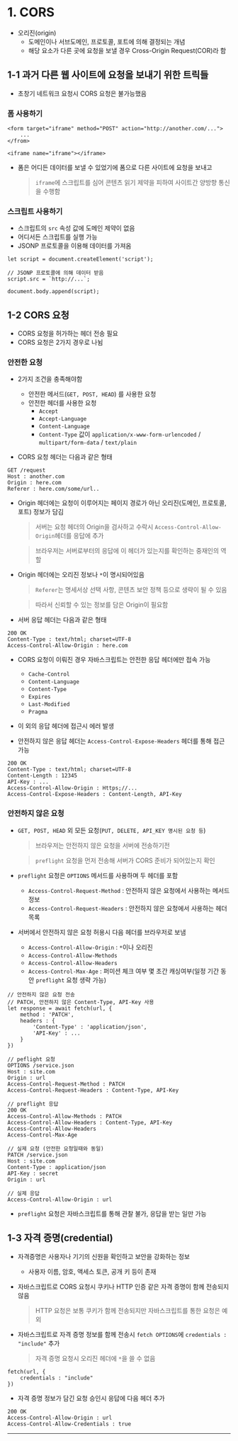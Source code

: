 # 1. CORS

- 오리진(origin)
  - 도메인이나 서브도메인, 프로토콜, 포트에 의해 결정되는 개념
  - 해당 요소가 다른 곳에 요청을 보낼 경우 Cross-Origin Request(COR)라 함

## 1-1 과거 다른 웹 사이트에 요청을 보내기 위한 트릭들

- 초창기 네트워크 요청시 CORS 요청은 불가능했음

### 폼 사용하기

```
<form target="iframe" method="POST" action="http://another.com/...">
	...
</from>

<iframe name="iframe"></iframe>
```

- 폼은 어디든 데이터를 보낼 수 있었기에 폼으로 다른 사이트에 요청을 보내고
  > `iframe`에 스크립트를 심어 콘텐츠 읽기 제약을 피하여 사이트간 양방향 통신을 수행함

### 스크립트 사용하기

- 스크립트의 `src` 속성 값에 도메인 제약이 없음
- 어디서든 스크립트를 실행 가능
- JSONP 프로토콜을 이용해 데이터를 가져옴

```
let script = document.createElement('script');

// JSONP 프로토콜에 의해 데이터 받음
script.src = `http://...`;

document.body.append(script);
```

## 1-2 CORS 요청

- CORS 요청을 허가하는 헤더 전송 필요
- CORS 요청은 2가지 경우로 나뉨

### 안전한 요청

- 2가지 조건을 충족해야함

  - 안전한 메서드(`GET, POST, HEAD`) 를 사용한 요청
  - 안전한 헤더를 사용한 요청
    - `Accept`
    - `Accept-Language`
    - `Content-Language`
    - `Content-Type` 값이 `application/x-www-form-urlencoded` / `multipart/form-data` / `text/plain`

- CORS 요청 헤더는 다음과 같은 형태

```
GET /request
Host : another.com
Origin : here.com
Referer : here.com/some/url..
```

- Origin 헤더에는 요청이 이루어지는 페이지 경로가 아닌 오리진(도메인, 프로토콜, 포트) 정보가 담김

  > 서버는 요청 헤더의 Origin을 검사하고 수락시 `Access-Control-Allow-Origin`헤더를 응답에 추가

  > 브라우저는 서버로부터의 응답에 이 헤더가 있는지를 확인하는 중재인의 역할

- Origin 헤더에는 오리진 정보나 `*`이 명시되어있음

  > `Referer`는 명세서상 선택 사항, 콘텐츠 보안 정책 등으로 생략이 될 수 있음

  > 따라서 신뢰할 수 있는 정보를 담은 Origin이 필요함

- 서버 응답 헤더는 다음과 같은 형태

```
200 OK
Content-Type : text/html; charset=UTF-8
Access-Control-Allow-Origin : here.com
```

- CORS 요청이 이뤄진 경우 자바스크립트는 안전한 응답 헤더에만 접속 가능

  - `Cache-Control`
  - `Content-Language`
  - `Content-Type`
  - `Expires`
  - `Last-Modified`
  - `Pragma`

- 이 외의 응답 헤더에 접근시 에러 발생

- 안전하지 않은 응답 헤더는 `Access-Control-Expose-Headers` 헤더를 통해 접근 가능

```
200 OK
Content-Type : text/html; charset=UTF-8
Content-Length : 12345
API-Key : ...
Access-Control-Allow-Origin : Https;//...
Access-Control-Expose-Headers : Content-Length, API-Key
```

### 안전하지 않은 요청

- `GET, POST, HEAD` 외 모든 요청(`PUT, DELETE, API_KEY 명시된 요청 등`)

  > 브라우저는 안전하지 않은 요청을 서버에 전송하기전

  > `preflight` 요청을 먼저 전송해 서버가 CORS 준비가 되어있는지 확인

- `preflight` 요청은 `OPTIONS` 메서드를 사용하며 두 헤더를 포함

  - `Access-Control-Request-Method` : 안전하지 않은 요청에서 사용하는 메서드 정보
  - `Access-Control-Request-Headers` : 안전하지 않은 요청에서 사용하는 헤더 목록

- 서버에서 안전하지 않은 요청 허용시 다음 헤더를 브라우저로 보냄
  - `Access-Control-Allow-Origin` : `*`이나 오리진
  - `Access-Control-Allow-Methods`
  - `Access-Control-Allow-Headers`
  - `Access-Control-Max-Age` : 퍼미션 체크 여부 몇 초간 캐싱여부(일정 기간 동안 `preflight` 요청 생략 가능)

```
// 안전하지 않은 요청 전송
// PATCH, 안전하지 않은 Content-Type, API-Key 사용
let response = await fetch(url, {
	method : 'PATCH',
	headers : {
		'Content-Type' : 'application/json',
		'API-Key' : ...
	}
})

// peflight 요청
OPTIONS /service.json
Host : site.com
Origin : url
Access-Control-Request-Method : PATCH
Access-Control-Request-Headers : Content-Type, API-Key

// preflight 응답
200 OK
Access-Control-Allow-Methods : PATCH
Access-Control-Allow-Headers : Content-Type, API-Key
Access-Control-Allow-Headers
Access-Control-Max-Age

// 실제 요청 (안전한 요청일때와 동일)
PATCH /service.json
Host : site.com
Content-Type : application/json
API-Key : secret
Origin : url

// 실제 응답
Access-Control-Allow-Origin : url
```

- `preflight` 요청은 자바스크립트를 통해 관찰 불가, 응답을 받는 일만 가능

## 1-3 자격 증명(credential)

- 자격증명은 사용자나 기기의 신원을 확인하고 보안을 강화하는 정보

  - 사용자 이름, 암호, 액세스 토큰, 공개 키 등이 존재

- 자바스크립트로 CORS 요청시 쿠키나 HTTP 인증 같은 자격 증명이 함께 전송되지 않음

  > HTTP 요청은 보통 쿠키가 함께 전송되지만 자바스크립트를 통한 요청은 예외

- 자바스크립트로 자격 증명 정보를 함께 전송시 `fetch OPTIONS`에 `credentials : "include"` 추가

  > 자격 증명 요청시 오리진 헤더에 `*`을 쓸 수 없음

```
fetch(url, {
	credentials : "include"
})
```

- 자격 증명 정보가 담긴 요청 승인시 응답에 다음 헤더 추가

```
200 OK
Access-Control-Allow-Origin : url
Access-Control-Allow-Credentials : true
```

---
